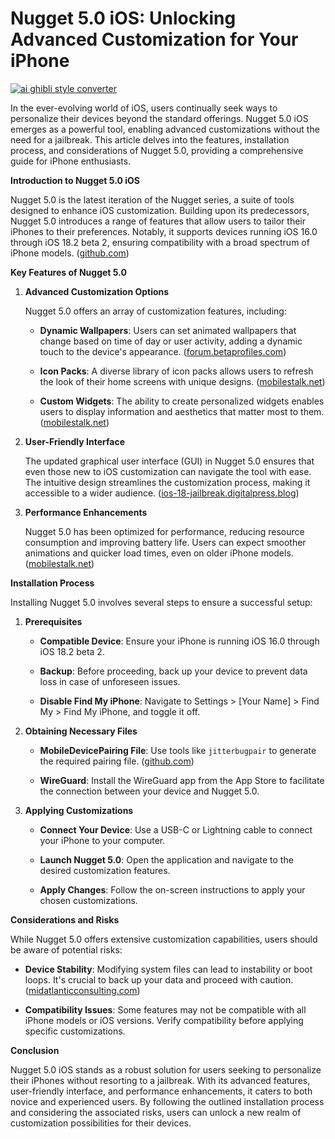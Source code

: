 # Nugget 5.0 iOS: Unlocking Advanced Customization for Your iPhone

[![ai ghibli style converter](https://i.imgur.com/dwt8Y5G.gif)](https://witbeam.net/slzx)

In the ever-evolving world of iOS, users continually seek ways to personalize their devices beyond the standard offerings. Nugget 5.0 iOS emerges as a powerful tool, enabling advanced customizations without the need for a jailbreak. This article delves into the features, installation process, and considerations of Nugget 5.0, providing a comprehensive guide for iPhone enthusiasts.

**Introduction to Nugget 5.0 iOS**

Nugget 5.0 is the latest iteration of the Nugget series, a suite of tools designed to enhance iOS customization. Building upon its predecessors, Nugget 5.0 introduces a range of features that allow users to tailor their iPhones to their preferences. Notably, it supports devices running iOS 16.0 through iOS 18.2 beta 2, ensuring compatibility with a broad spectrum of iPhone models. ([github.com](https://github.com/BabySzn/nugget-mobile?utm_source=openai))

**Key Features of Nugget 5.0**

1. **Advanced Customization Options**

   Nugget 5.0 offers an array of customization features, including:

   - **Dynamic Wallpapers**: Users can set animated wallpapers that change based on time of day or user activity, adding a dynamic touch to the device's appearance. ([forum.betaprofiles.com](https://forum.betaprofiles.com/t/how-to-add-a-custom-animated-wallpaper-to-iphone-works-with-ios-18-5-beta/19096?utm_source=openai))

   - **Icon Packs**: A diverse library of icon packs allows users to refresh the look of their home screens with unique designs. ([mobilestalk.net](https://mobilestalk.net/nugget-iphone-customization-utility-updated-to-v4-1-with-bug-fixes-improvements/?utm_source=openai))

   - **Custom Widgets**: The ability to create personalized widgets enables users to display information and aesthetics that matter most to them. ([mobilestalk.net](https://mobilestalk.net/nugget-iphone-customization-utility-updated-to-v4-1-with-bug-fixes-improvements/?utm_source=openai))

2. **User-Friendly Interface**

   The updated graphical user interface (GUI) in Nugget 5.0 ensures that even those new to iOS customization can navigate the tool with ease. The intuitive design streamlines the customization process, making it accessible to a wider audience. ([ios-18-jailbreak.digitalpress.blog](https://ios-18-jailbreak.digitalpress.blog/nugget-v2/?utm_source=openai))

3. **Performance Enhancements**

   Nugget 5.0 has been optimized for performance, reducing resource consumption and improving battery life. Users can expect smoother animations and quicker load times, even on older iPhone models. ([mobilestalk.net](https://mobilestalk.net/nugget-mobile-v2-0-released-to-partially-support-ios-18-1-betas-6-7-likely-the-last-update/?utm_source=openai))

**Installation Process**

Installing Nugget 5.0 involves several steps to ensure a successful setup:

1. **Prerequisites**

   - **Compatible Device**: Ensure your iPhone is running iOS 16.0 through iOS 18.2 beta 2.

   - **Backup**: Before proceeding, back up your device to prevent data loss in case of unforeseen issues.

   - **Disable Find My iPhone**: Navigate to Settings > [Your Name] > Find My > Find My iPhone, and toggle it off.

2. **Obtaining Necessary Files**

   - **MobileDevicePairing File**: Use tools like `jitterbugpair` to generate the required pairing file. ([github.com](https://github.com/efazdev/nugget-mobile?utm_source=openai))

   - **WireGuard**: Install the WireGuard app from the App Store to facilitate the connection between your device and Nugget 5.0.

3. **Applying Customizations**

   - **Connect Your Device**: Use a USB-C or Lightning cable to connect your iPhone to your computer.

   - **Launch Nugget 5.0**: Open the application and navigate to the desired customization features.

   - **Apply Changes**: Follow the on-screen instructions to apply your chosen customizations.

**Considerations and Risks**

While Nugget 5.0 offers extensive customization capabilities, users should be aware of potential risks:

- **Device Stability**: Modifying system files can lead to instability or boot loops. It's crucial to back up your data and proceed with caution. ([midatlanticconsulting.com](https://midatlanticconsulting.com/blog/2024/09/leminlimez-teases-nugget-mobile-an-on-device-system-customization-tool-based-on-sparserestore/?utm_source=openai))

- **Compatibility Issues**: Some features may not be compatible with all iPhone models or iOS versions. Verify compatibility before applying specific customizations.

**Conclusion**

Nugget 5.0 iOS stands as a robust solution for users seeking to personalize their iPhones without resorting to a jailbreak. With its advanced features, user-friendly interface, and performance enhancements, it caters to both novice and experienced users. By following the outlined installation process and considering the associated risks, users can unlock a new realm of customization possibilities for their devices.